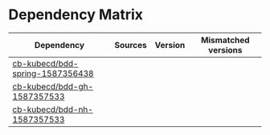 # Dependency Matrix

Dependency | Sources | Version | Mismatched versions
---------- | ------- | ------- | -------------------
[cb-kubecd/bdd-spring-1587356438](https://github.com/cb-kubecd/bdd-spring-1587356438.git) |  | []() | 
[cb-kubecd/bdd-gh-1587357533](https://github.com/cb-kubecd/bdd-gh-1587357533.git) |  | []() | 
[cb-kubecd/bdd-nh-1587357533](https://github.com/cb-kubecd/bdd-nh-1587357533.git) |  | []() | 
